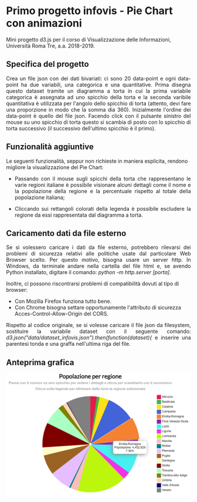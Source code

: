 # Primo progetto infovis - Pie Chart con animazioni
Mini progetto d3.js per il corso di Visualizzazione delle Informazioni, Università Roma Tre, a.a. 2018-2019.

## Specifica del progetto
<p align="justify">
Crea un file json con dei dati bivariati: ci sono 20 data-point e ogni data-point ha due variabili, una categorica e una quantitative. Prima disegna questo dataset tramite un diagramma a torta in cui la prima variabile categorica è assegnata ad uno spicchio della torta e la
seconda varibile quantitativa è utilizzata per l'angolo dello spicchio di torta (attento, devi fare una proporzione in modo che la somma dia 360). Inizialmente l'ordine dei data-point è quello del file json. Facendo click con il pulsante sinistro del mouse su uno spicchio di
torta questo si scambia di posto con lo spicchio di torta successivo (il successivo dell'ultimo spicchio è il primo).
</p>

## Funzionalità aggiuntive
Le seguenti funzionalità, seppur non richieste in maniera esplicita, rendono migliore la visualizzazione del Pie Chart:
- <p align="justify"> Passando con il mouse sugli spicchi della torta che rappresentano le varie regioni italiane è possibile visionare alcuni dettagli come il nome e la popolazione della regione e la percentuale rispetto al totale della popolazione italiana; </p>
- <p align="justify"> Cliccando sui rettangoli colorati della legenda è possibile escludere la regione da essi rappresentata dal diagramma a torta. </p>

## Caricamento dati da file esterno
<p align="justify"> Se si volessero caricare i dati da file esterno, potrebbero rilevarsi dei problemi di sicurezza relativi alle politiche usate dal particolare Web Browser scelto. Per questo motivo, bisogna usare un server http.
  In Windows, da terminale andare nella cartella del file html e, se avendo Python installato, digitare il comando: <i>python -m http.server [porta]</i>. </p>
Inoltre, ci possono riscontrarsi problemi di compatibilità dovuti al tipo di browser:
<ul>
  <li>Con Mozilla Firefox funziona tutto bene.</li>
<li> Con Chrome bisogna settare opportunamente l'attributo di sicurezza Acces-Control-Allow-Origin del CORS.</li>
  </ul>
<p align="justify"> Rispetto al codice originale, se si volesse caricare il file json da filesystem, sostituire la variabile dataset con il seguente comando: <i>d3.json("data/dataset_infovis.json").then(function(dataset){</i> e inserire una parentesi tonda e una graffa nell'ultima riga del file.</p>

## Anteprima grafica
![alt text](anteprima_piechart.PNG "Pie Chart")
